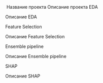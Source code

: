 </div>
<img src="https://komarev.com/ghpvc/?username=ErokhinVi&style=flat-square&color=blue" alt=""/>
Название проекта
Описание проекта
EDA

Описание EDA

Feature Selection

Описание Feature Selection

Ensemble pipeline

Описание Ensemble pipeline

SHAP

Описание SHAP
